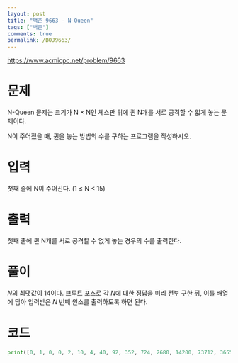 ```yaml
---
layout: post
title: "백준 9663 - N-Queen"
tags: ["백준"]
comments: true
permalink: /BOJ9663/
---
```


<https://www.acmicpc.net/problem/9663>

# 문제

N-Queen 문제는 크기가 N × N인 체스판 위에 퀸 N개를 서로 공격할 수 없게 놓는 문제이다.

N이 주어졌을 때, 퀸을 놓는 방법의 수를 구하는 프로그램을 작성하시오.

# 입력

첫째 줄에 N이 주어진다. (1 ≤ N < 15)

# 출력

첫째 줄에 퀸 N개를 서로 공격할 수 없게 놓는 경우의 수를 출력한다.

# 풀이

$N$의 최댓값이 14이다. 브루트 포스로 각 $N$에 대한 정답을 미리 전부 구한 뒤, 이를 배열에 담아 입력받은 $N$ 번째 원소를 출력하도록 하면 된다.

# 코드

```python
print([0, 1, 0, 0, 2, 10, 4, 40, 92, 352, 724, 2680, 14200, 73712, 365596][int(input())])
```
